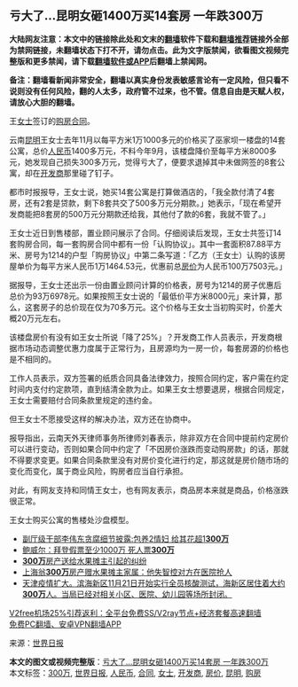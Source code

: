  <h2>亏大了…昆明女砸1400万买14套房 一年跌300万</h2> <p class="notice"><b>大陆网友注意：本文中的链接除此处和文末的<a href="https://github.com/bannedbook/fanqiang" >翻墙</a>软件下载和<a href="https://github.com/killgcd/justmysocks/blob/master/README.md">翻墙推荐</a>链接外全部为禁网链接，未翻墙状态下打不开，请勿点击。此为文字版禁闻，欲看图文视频完整版和更多禁闻，请下载<a href="https://github.com/bannedbook/fanqiang">翻墙软件或APP</a>后翻墙上禁闻网。</p><p>备注：翻墙看新闻非常安全，翻墙以真实身份发表敏感言论有一定风险，但只看不说则没有任何风险，翻的人太多，政府管不过来，也不管。信息自由是天赋人权，请放心大胆的翻墙。</b></p>  <div class="entry"> <p id="conimg">王<a href="https://www.bannedbook.org/bnews/tag/%e5%a5%b3%e5%a3%ab/" class="st_tag internal_tag" rel="tag" title="标签 女士 下的日志">女士</a>签订的<a href="https://www.bannedbook.org/bnews/tag/%e8%b4%ad%e6%88%bf/" class="st_tag internal_tag" rel="tag" title="标签 购房 下的日志">购房</a><a href="https://www.bannedbook.org/bnews/tag/%E5%90%88%E5%90%8C/" class="st_tag internal_tag" rel="tag" title="标签 合同 下的日志">合同</a>。</p> <p>云南<a href="https://www.bannedbook.org/bnews/tag/%E6%98%86%E6%98%8E/" class="st_tag internal_tag" rel="tag" title="标签 昆明 下的日志">昆明</a>王女士去年11月以每平方米1万1000多元的价格买了巫家坝一楼盘的14套公寓，总价<a href="https://www.bannedbook.org/bnews/tag/%e4%ba%ba%e6%b0%91%e5%b8%81/" class="st_tag internal_tag" rel="tag" title="标签 人民币 下的日志">人民币</a>1400多万元，不料今年9月，该楼盘降价至每平方米8000多元，她发现自己损失300多万元，觉得亏大了，便要求退掉其中未做网签的8套公寓，却在<a href="https://www.bannedbook.org/bnews/tag/%e5%bc%80%e5%8f%91%e5%95%86/" class="st_tag internal_tag" rel="tag" title="标签 开发商 下的日志">开发商</a>那里碰了钉子。</p> <p>都市时报报导，王女士说，她买14套公寓是打算做酒店的，「我全款付清了4套房，还有2套是贷款，剩下8套共交了500多万元分期款。」她表示，「现在希望开发商能把8套房的500万元分期款还给我，其他付了款的6套，我就不管了。」</p> <p>王女士近日到售楼部，置业顾问展示了合同。仔细阅读后发现，王女士共签订14套购房合同，每一套购房合同中都有一份「认购协议」。其中一套面积87.88平方米、房号为1214的户型「购房协议」中第二条写道：「乙方（王女士）认购的该房屋单价为每平方米人民币1万1464.53元，优惠前总<a href="https://www.bannedbook.org/bnews/tag/%E6%88%BF%E4%BB%B7/" class="st_tag internal_tag" rel="tag" title="标签 房价 下的日志">房价</a>为人民币100万7503元。」</p>  <p>据报导，王女士还出示一份由置业顾问计算的价格表，房号为1214的房子优惠后总价为93万6978元。如果按照王女士说的「最低价平方米8000元」来计算，那么，这套房子的总价现在仅为70多万元。这个价格与王女士当初购买时，价差大概20万元左右。</p> <p>该楼盘房价有没有如王女士所说「降了25%」？开发商工作人员表示，开发商根据市场动态调整优惠力度属于正常行为，且房源均为一房一价，每套房源的价格也是不相同的。</p> <p>工作人员表示，双方签署的纸质合同具备法律效力，按照合同约定，客户需在约定时间内支付约定款项，直到结清全款为止。如果王女士想要退房，根据合同规定，王女士需要赔付合同条款里规定的违约金。</p> <p>但王女士不愿接受这样的解决办法，双方还在协商中。</p>  <p>报导指出，云南天外天律师事务所律师刘春表示，除非双方在合同中提前约定房价可以进行变动，否则如果合同中约定了「不因房价涨跌而变动购房款」的话，那就不得要求变更。如果合同条款里没有对房价变化进行约定，那这就是房价随市场的变化而变化，属于商业风险，购房者应当自行承担。</p> <p>对此，有网友支持和同情王女士，也有网友表示，商品房本来就是商品，价格涨跌很正常。</p> <p>王女士购买公寓的售楼处沙盘模型。</p> <ul class='op-related-articles' title='相关阅读'> <li><a href='https://www.bannedbook.org/bnews/baitai/20201208/1444109.html' target='_blank'>副厅级干部李伟东贪腐细节披露:包养2情妇 给其花超1<b>300万</b></a></li> <li><a href='https://www.bannedbook.org/bnews/bannedvideo/20201206/1442996.html' target='_blank'>鲍威尔：拜登假票至少1000万 死人票<b>300万</b></a></li> <li><a href='https://www.bannedbook.org/bnews/ssgc/20201126/1437170.html' target='_blank'><b>300万</b>房产送给水果摊主引起的纠纷</a></li> <li><a href='https://www.bannedbook.org/bnews/baitai/20201125/1436931.html' target='_blank'>上海翁<b>300万</b>房产赠水果摊主家属：他失智控对方在医院抢人</a></li> <li><a href='https://www.bannedbook.org/bnews/bannedvideo/20201123/1435712.html' target='_blank'>天津疫情扩大。滨海新区11月21日开始实行全员核酸测试，海新区居住着大约<b>300万</b>人。当局已经对相关小区、医院、幼儿园等场所封闭。</a></li> </ul> <p class="texttj"> <a href="https://github.com/bannedbook/fanqiang/wiki/V2ray%E6%9C%BA%E5%9C%BA" target="_blank">V2free机场25%引荐返利：全平台免费SS/V2ray节点+经济套餐高速翻墙</a><br/> <a href="https://github.com/bannedbook/fanqiang/wiki/%E7%A6%81%E9%97%BB%E7%BD%91%E5%AE%89%E5%8D%93%E7%BF%BB%E5%A2%99%E6%96%B0%E9%97%BBAPP" target="_blank">免费PC翻墙、安卓VPN翻墙APP</a></p><p> 来源：<a href="https://www.bannedbook.org/bnews/tag/%e4%b8%96%e7%95%8c%e6%97%a5%e6%8a%a5/" class="st_tag internal_tag" rel="tag" title="标签 世界日报 下的日志">世界日报</a> </p> <a name='sharetosocial'></a>       <div><b>本文的图文或视频完整版</b>：<a href='https://www.bannedbook.org/bnews/cbnews/20201213/1446600.html'>亏大了…昆明女砸1400万买14套房 一年跌300万</a></div>  </div><!--END ENTRY--> <div class="postfooter"> <div>本文标签：<a href="https://www.bannedbook.org/bnews/tag/300%E4%B8%87/" rel="tag">300万</a>, <a href="https://www.bannedbook.org/bnews/tag/%e4%b8%96%e7%95%8c%e6%97%a5%e6%8a%a5/" rel="tag">世界日报</a>, <a href="https://www.bannedbook.org/bnews/tag/%e4%ba%ba%e6%b0%91%e5%b8%81/" rel="tag">人民币</a>, <a href="https://www.bannedbook.org/bnews/tag/%E5%90%88%E5%90%8C/" rel="tag">合同</a>, <a href="https://www.bannedbook.org/bnews/tag/%e5%a5%b3%e5%a3%ab/" rel="tag">女士</a>, <a href="https://www.bannedbook.org/bnews/tag/%e5%bc%80%e5%8f%91%e5%95%86/" rel="tag">开发商</a>, <a href="https://www.bannedbook.org/bnews/tag/%E6%88%BF%E4%BB%B7/" rel="tag">房价</a>, <a href="https://www.bannedbook.org/bnews/tag/%E6%98%86%E6%98%8E/" rel="tag">昆明</a>, <a href="https://www.bannedbook.org/bnews/tag/%e8%b4%ad%e6%88%bf/" rel="tag">购房</a></div>  </div><!--END POSTFOOTER--> 